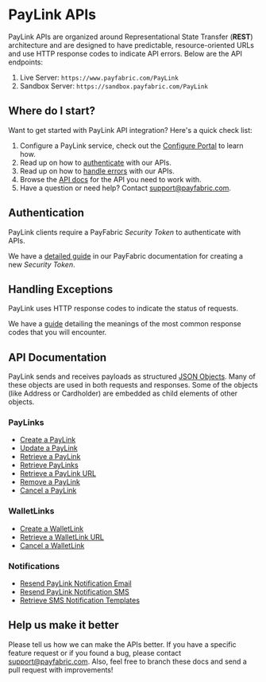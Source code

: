 PayLink APIs
==============
PayLink APIs are organized around Representational State Transfer (**REST**) architecture and are designed to have predictable, resource-oriented URLs and use HTTP response codes to indicate API errors. Below are the API endpoints:

1. Live Server:    ``https://www.payfabric.com/PayLink``
1. Sandbox Server: ``https://sandbox.payfabric.com/PayLink``

Where do I start?
-----------------

Want to get started with PayLink API integration? Here's a quick check list:

1. Configure a PayLink service, check out the [Configure Portal](../../../Portal/blob/master/Sections/Configure%20Portal.md) to learn how.
2. Read up on how to [authenticate](#authentication) with our APIs. 
3. Read up on how to [handle errors](#handling-exceptions) with our APIs.
4. Browse the [API docs](#api-documentation) for the API you need to work with.
5. Have a question or need help? Contact <support@payfabric.com>.


Authentication
--------------
PayLink clients require a PayFabric *Security Token* to authenticate with APIs.

We have a [detailed guide](https://github.com/PayFabric/APIs/blob/master/Sections/Authentication.md#security-token) in our PayFabric documentation for creating a new *Security Token*.


Handling Exceptions
-------------------
PayLink uses HTTP response codes to indicate the status of requests. 

We have a [guide](/Sections/Errors.md) detailing the meanings of the most common response codes that you will encounter. 


API Documentation
-----------------
PayLink sends and receives payloads as structured [JSON Objects](Sections/JSON%20Objects.md). 
Many of these objects are used in both requests and responses. Some of the objects (like Address or Cardholder) are embedded
as child elements of other objects.

### PayLinks
* [Create a PayLink](/Sections/PayLinks.md#create-a-paylink)
* [Update a PayLink](/Sections/PayLinks.md#update-a-paylink)
* [Retrieve a PayLink](/Sections/PayLinks.md#retrieve-a-paylink)
* [Retrieve PayLinks](/Sections/PayLinks.md#retrieve-paylinks)
* [Retrieve a PayLink URL](/Sections/PayLinks.md#retrieve-a-paylink-url)
* [Remove a PayLink](/Sections/PayLinks.md#remove-a-paylink)
* [Cancel a PayLink](/Sections/PayLinks.md#cancel-a-paylink)

### WalletLinks
* [Create a WalletLink](/Sections/WalletLinks.md#create-a-walletlink)
* [Retrieve a WalletLink URL](/Sections/WalletLinks.md#retrieve-a-walletlink-url)
* [Cancel a WalletLink](/Sections/WalletLinks.md#cancel-a-walletlink)

### Notifications
* [Resend PayLink Notification Email](/Sections/Notifications.md#resend-paylink-notifiation-email)
* [Resend PayLink Notification SMS](/Sections/Notifications.md#resend-paylink-notification-sms)
* [Retrieve SMS Notification Templates](/Sections/Notifications.md#retrieve-sms-notification-templates)


Help us make it better
----------------------
Please tell us how we can make the APIs better. If you have a specific feature request or if you found a bug, please contact <support@payfabric.com>. Also, feel free to branch these docs and send a pull request with improvements!
